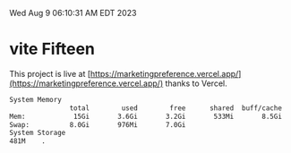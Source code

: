 Wed Aug  9 06:10:31 AM EDT 2023

# vite Fifteen


This project is live at [https://marketingpreference.vercel.app/](https://marketingpreference.vercel.app/) thanks to Vercel.

```bash
System Memory
               total        used        free      shared  buff/cache   available
Mem:            15Gi       3.6Gi       3.2Gi       533Mi       8.5Gi        10Gi
Swap:          8.0Gi       976Mi       7.0Gi
System Storage
481M	.
```
```bash
